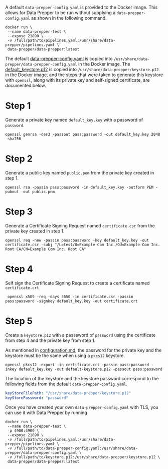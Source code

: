 A default `data-prepper-config.yaml` is provided to the Docker image. This allows for Data Prepper to be run without 
supplying a `data-prepper-config.yaml` as shown in the following command.

```
docker run \
 --name data-prepper-test \
 --expose 21890 \
 -v /full/path/to/pipelines.yaml:/usr/share/data-prepper/pipelines.yaml \
 data-prepper/data-prepper:latest
```

The default [data-prepper-config.yaml](default-data-prepper-config.yaml) is copied into `/usr/share/data-prepper/data-prepper-config.yaml` in the Docker image.
The [default_keystore.p12](default-keystore.p12) is copied into `/usr/share/data-prepper/keystore.p12` in the Docker image,
and the steps that were taken to generate this keystore with `openssl`, along with its private key and self-signed certificate, are documented below.

# Step 1

Generate a private key named `default_key.key` with a password of `password`.

`openssl genrsa -des3 -passout pass:password -out default_key.key 2048 -sha256`

# Step 2 

Generate a public key named `public.pem` from the private key created in step 1.

`openssl rsa -passin pass:password -in default_key.key -outform PEM -pubout -out public.pem`

# Step 3

Generate a Certificate Signing Request named `certificate.csr` from the private key created in step 1.

`openssl req -new -passin pass:password -key default_key.key -out certificate.csr -subj "/L=test/O=Example Com Inc./OU=Example Com Inc. Root CA/CN=Example Com Inc. Root CA"`

# Step 4

Self sign the Certificate Signing Request to create a certificate named `certificate.crt`

` openssl x509 -req -days 3650 -in certificate.csr -passin pass:password -signkey default_key.key -out certificate.crt`

# Step 5

Create a `keystore.p12` with a passsword of `password` using the certificate from step 4 and the private key from step 1.

As mentioned in [configuration.md](https://github.com/opensearch-project/data-prepper/blob/main/docs/configuration.md),
the password for the private key and the keystore must be the same when using a `pkcs12` keystore.

`openssl pkcs12 -export -in certificate.crt -passin pass:password -inkey default_key.key -out default-keystore.p12 -passout pass:password`

The location of the keystore and the keystore password correspond to the following fields from the 
default `data-prepper-config.yaml`.

```yaml
keyStoreFilePath: "/usr/share/data-prepper/keystore.p12"
keyStorePassword: "password"
```

Once you have created your own `data-prepper-config.yaml` with TLS, you can use it with Data Prepper by running

```
docker run \
 --name data-prepper-test \
 -p 4900:4900 \
 --expose 21890 \
 -v /full/path/to/pipelines.yaml:/usr/share/data-prepper/pipelines.yaml \
 -v /full/path/to/data-prepper-config.yaml:/usr/share/data-prepper/data-prepper-config.yaml \
 -v /full/path/to/keystore.p12:/usr/share/data-prepper/keystore.p12 \
 data-prepper/data-prepper:latest
```